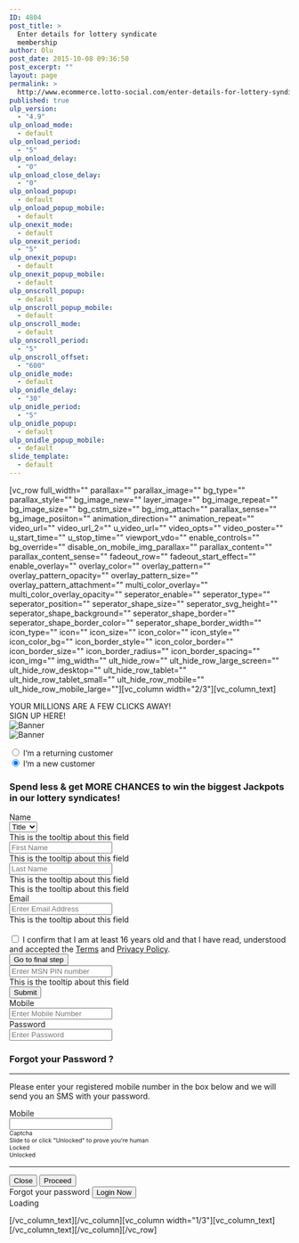 ```yaml
---
ID: 4804
post_title: >
  Enter details for lottery syndicate
  membership
author: Olu
post_date: 2015-10-08 09:36:50
post_excerpt: ""
layout: page
permalink: >
  http://www.ecommerce.lotto-social.com/enter-details-for-lottery-syndicate-membership/
published: true
ulp_version:
  - "4.9"
ulp_onload_mode:
  - default
ulp_onload_period:
  - "5"
ulp_onload_delay:
  - "0"
ulp_onload_close_delay:
  - "0"
ulp_onload_popup:
  - default
ulp_onload_popup_mobile:
  - default
ulp_onexit_mode:
  - default
ulp_onexit_period:
  - "5"
ulp_onexit_popup:
  - default
ulp_onexit_popup_mobile:
  - default
ulp_onscroll_popup:
  - default
ulp_onscroll_popup_mobile:
  - default
ulp_onscroll_mode:
  - default
ulp_onscroll_period:
  - "5"
ulp_onscroll_offset:
  - "600"
ulp_onidle_mode:
  - default
ulp_onidle_delay:
  - "30"
ulp_onidle_period:
  - "5"
ulp_onidle_popup:
  - default
ulp_onidle_popup_mobile:
  - default
slide_template:
  - default
---
```

[vc_row full_width="" parallax="" parallax_image="" bg_type="" parallax_style="" bg_image_new="" layer_image="" bg_image_repeat="" bg_image_size="" bg_cstm_size="" bg_img_attach="" parallax_sense="" bg_image_posiiton="" animation_direction="" animation_repeat="" video_url="" video_url_2="" u_video_url="" video_opts="" video_poster="" u_start_time="" u_stop_time="" viewport_vdo="" enable_controls="" bg_override="" disable_on_mobile_img_parallax="" parallax_content="" parallax_content_sense="" fadeout_row="" fadeout_start_effect="" enable_overlay="" overlay_color="" overlay_pattern="" overlay_pattern_opacity="" overlay_pattern_size="" overlay_pattern_attachment="" multi_color_overlay="" multi_color_overlay_opacity="" seperator_enable="" seperator_type="" seperator_position="" seperator_shape_size="" seperator_svg_height="" seperator_shape_background="" seperator_shape_border="" seperator_shape_border_color="" seperator_shape_border_width="" icon_type="" icon="" icon_size="" icon_color="" icon_style="" icon_color_bg="" icon_border_style="" icon_color_border="" icon_border_size="" icon_border_radius="" icon_border_spacing="" icon_img="" img_width="" ult_hide_row="" ult_hide_row_large_screen="" ult_hide_row_desktop="" ult_hide_row_tablet="" ult_hide_row_tablet_small="" ult_hide_row_mobile="" ult_hide_row_mobile_large=""][vc_column width="2/3"][vc_column_text]
<div class="col-lg-9 col-md-9">
<div class="row">
<div class="col-lg-12 col-md-12 hidden-xs">
<div id="stepsBg" class="stepsBg">
<div class="col-sm-6 yourMillion1">YOUR MILLIONS ARE A FEW CLICKS AWAY!</div>
<div class="col-sm-6 signupHeader2">SIGN UP HERE!</div>
</div>
</div>
<div class="col-lg-6 col-md-6 col-sm-6 hidden-xs"><img class="jq_banner_link" src="http://imageupdater.s3.amazonaws.com/web_banner/340x480_def_free_reg.jpg?t=1444300502" alt="Banner" /></div>
<div class="visible-xs alignCenter">
<div class="col-lg-12"><span class="mobileafs">
<img id="mobile_banner" class="jq_banner_link" style="cursor: pointer;" src="http://imageupdater.s3.amazonaws.com/web_banner/340x480_def_free_reg.jpg" alt="Banner" />
</span></div>
</div>
<!----------------------------------Added By Mukesh Patil -->
<script>// <![CDATA[
                function closeMe()
                {
                    $("#directdebit").css({ 'display' : 'none' });
                    $("#directdebit").css({ 'opacity' : 1.0 });
                }
            
// ]]></script>
<div id="directdebit" class="modal fade" style="display: none;" tabindex="-1">
<div class="modal-dialog">
<div class="modal-content">
<div class="modal-body">
<h2>Direct Debit Agreement <img src="http://lottosocial.s3.amazonaws.com/cms2/wp-content/uploads/2014/03/dd.png" alt="" /></h2>
- This Guarantee is offered by all banks and building societies that accept instructions to pay Direct Debits.
If there are any changes to the amount, date or frequency of your Direct Debit (insert your organisation name)will notify you (insert number of) working days in advance of your account being debited or as otherwise agreed.

- If you request (insert your organisation name) to collect a payment, confirmation of the amount and date will be given to you at the time of the request.

- If an error is made in the payment of your Direct Debit, by (insert your organisation name) or your bank or building society, you are entitled to a full and immediate refund of the amount paid from your bank or building society.

- If you receive a refund you are not entitled to, you must pay it back when (insert your organisation name) asks you to
You can cancel a Direct Debit at any time by simply contacting your bank or building society. Written confirmation
<h3>Joint Account Holder</h3>
Please print the direct debit agreement if you are a joint account holder &amp; return to payment setup. Please also notify us by emailing customersupportlotto-social.com
<a href="#">Close this window </a>

</div>
</div>
</div>
</div>
<!-----------------------------------END--------------------- -->
<div class="col-lg-6 col-md-6 col-sm-6 step2 form50side">
<div id="overlay" class="overlay" style="background-color: #ffffff; display: none; height: 100%; opacity: 0.8; position: absolute; width: 94%; z-index: 100000;"></div>
<div id="tploader" class="tploader" style="display: none;"></div>
<!----- Start Payment_form------>

<form id="payment_form" class="form-horizontal signup formBox specialInput-lr" action="#" method="post" name="payment_form" target="_self">
<div class="paymentRadio-m">
<div class="radio"><label>
<input class="returning-customer" name="customer" type="radio" value="returningCustomer" />
I‘m a returning customer</label></div>
<div class="radio"><label>
<input class="new-customer" checked="checked" name="customer" type="radio" value="newCustomer" />
I‘m a new customer</label></div>
</div>
<div id="Section_Payment"><input id="TP1" name="TP1" type="hidden" value="" />
<input id="TP2" name="TP2" type="hidden" value="" /></div>
</form></div>
</div>
</div>
<h3 class="tc blue visible-xs"><strong>Spend less</strong> &amp; get <strong>MORE CHANCES</strong> to win the biggest Jackpots in our lottery syndicates!</h3>
<div class="form-group row"><label class="col-lg-12 hidden-xs control-label label-left" for="inputFName">Name</label>
<div class="col-sm-4 col-xs-4 spacetwofieldvertical"><select id="title" class="form-control" name="title">
<option value="">Title</option>
<option value="Mr">Mr</option>
<option value="Mrs">Mrs</option>
<option value="Ms">Ms</option>
<option value="Miss">Miss</option>
</select>
<div class="formtip alert-danger hidden">This is the tooltip about this field</div>
</div>
<!-- ############################# Author: Syed Shabeer Date/Time: Thursday, 21 Aug 2014 04:35 PM IST Description: Added space after dropdown for mobile device Podio/BH URL: https://podio.com/marketingcrazecom/bugs/apps/bh-lotto-social/items/661 ############################# -->
<div class="col-sm-4 col-xs-7 spacetwofieldvertical col-sm-offset-0 col-xs-offset-1"><input id="inputFName" class="form-control" name="firstname" type="text" value="" placeholder="First Name" />
<div id="inputFName_em" class="error" style="color: red; display: none;"></div>
<div class="formtip alert-danger hidden">This is the tooltip about this field</div>
</div>
<div class="col-sm-4 col-xs-12 spacetwofieldvertical"><input id="inputLName" class="form-control" name="lastname" type="text" value="" placeholder="Last Name" />
<div id="inputLName_em" class="error" style="color: red; display: none;"></div>
<div class="tooltip static">This is the tooltip about this field</div>
<div class="formtip alert-danger hidden">This is the tooltip about this field</div>
</div>
</div>
<div id="enter_email_pop" class="form-group row" style="overflow: visible;"><label class="col-lg-12 hidden-xs control-label label-left" for="inputEmail1">Email</label>
<div class="col-lg-12"><input id="inputEmail1" class="form-control" name="pay_from_email" type="email" value="" placeholder="Enter Email Address" />
<div id="inputEmail1_em" class="error" style="color: red; display: none;"></div>
<div class="formtip alert-danger hidden">This is the tooltip about this field</div>
</div>
</div>
<div id="reenter_email_pop" class="form-group row" style="display: none;"><label class="col-lg-12 hidden-xs control-label label-left" for="inputEmail1">Re-enter Email</label>
<div class="col-lg-12"><input id="inputEmail2" class="form-control" name="pay_from_email_reenter" type="email" value="" placeholder="Re-enter Email Address" />
<div id="inputEmail1_em" class="error" style="color: red; display: none;"></div>
<div class="formtip alert-danger hidden">This is the tooltip about this field</div>
</div>
</div>
<!--Added by Kamelesh Savaliya for Podio 756 on 10/06/2014 -->
<div id="mobileDiv" class="form-group row" style="overflow: visible; display: none;"><label class="col-lg-12 hidden-xs control-label label-left" for="inputMobile">Mobile</label>
<div class="col-lg-12"><input id="inputMobile" class="form-control" maxlength="12" name="phone_number" type="tel" placeholder="Enter Mobile Number" />
<label id="phone_number_em" class="col-lg-12 hidden-xs control-label label-left" style="color: red; display: none; font-weight: normal; padding: 0;"></label></div>
</div>
<div id="spoof-msn-error" class="form-group row hide"><label class="col-lg-12" style="color: red; text-align: center;"> </label></div>
<!-- -------------------------Added By mukesh patil Podio 833 ---------- -->
<div id="divExistEmailNewEmail" class="form-group row" style="display: none;">
<div class="col-lg-12" style="width: 305px;"><input id="inputExistingEmail" class="form-control" name="ExistingEmail" type="email" /></div>
<div class="col-lg-12" style="width: 164px; margin-left: 290px; margin-top: -34px;"><button id="useExistingbtn" style="background-color: cornflowerblue; border-radius: 8px; height: 34px; width: 131px;" type="button">Use existing</button>
<label id="existing_email_em" class="col-lg-12 hidden-xs control-label label-left" style="color: red; display: none;"></label></div>
<div class="col-lg-12" style="width: 305px;"><input id="inputUpdatedEmail" class="form-control" name="UpdatedEmail" type="email" /></div>
<div class="col-lg-12" style="width: 164px; margin-left: 290px; margin-top: -35px;"><button id="updateAccountbtn" style="background-color: #89ee00; border-radius: 8px; height: 34px; width: 131px;" type="button">Update Account</button>
<label id="updated_email_em" class="col-lg-12 hidden-xs control-label label-left" style="color: red; display: none;"></label></div>
</div>
<div id="divEnterPin" class="form-group row" style="display: none;">
<div class="col-lg-12" style="width: 184px; margin-left: 55px;"><input id="inputEnterPin" class="form-control" name="enterPin" type="email" placeholder="Enter Pin Code" /></div>
<div class="col-lg-12" style="width: 164px; margin-left: 220px; margin-top: -34px;"><button id="validatebtn" style="background-color: cornflowerblue; border-radius: 8px; height: 34px; width: 131px;" type="button">Validate</button>
<label id="existing_email_em" class="col-lg-12 hidden-xs control-label label-left" style="color: red; display: none;"></label></div>
<div id="sendagainPin" class="form-group row hide" style="margin-left: 87px;"><label class="col-lg-12" style="color: red; width: 195px; margin-right: -21px;"> </label>  <a style="font-style: italic; text-decoration: underline; color: red;" href="#">Send again</a></div>
</div>
<div id="divNotAssociated" class="form-group row" style="display: none;">
<div class="col-lg-12" style="width: 227px; margin-left: 286px;"><button id="validatebtn" style="background-color: cornflowerblue; border-radius: 8px; height: 34px; width: 131px;" type="button">Validate</button>
<label id="existing_email_em" class="col-lg-12 hidden-xs control-label label-left" style="color: red; display: none;"></label></div>
</div>
<!-- ---------------------------------END --------------- -->
<div id="aggreeCheckBox" class="form-group row">
<div class="col-lg-12">
<div class="checkbox smallText"><label>
<input name="terms_and_condition" type="checkbox" />
I confirm that I am at least 16 years old and that I have read, understood and accepted the <a style="text-decoration: underline;" href="http://www.lotto-social.com/terms-and-conditions-for-lottery-syndicate-service/" target="_blank">Terms</a> and <a style="text-decoration: underline;" href="http://www.lotto-social.com/privacy-policy-for-lottery-syndicate-members/" target="_blank">Privacy Policy</a>. </label></div>
</div>
</div>
<button id="gotofinalbtn" class="btn btn-block btn-success btn-next" type="button">Go to final step</button>

<input id="Other" name="Other" type="hidden" value="" />

<!-----Start MSN_PIN_Div------>
<div id="Section_Msn" style="display: none;">
<div class="form-group row" style="overflow: visible;"><label class="col-lg-12 hidden-xs control-label label-left" for="inputPin">MSN PIN Number</label></div>
</div>
<div class="col-lg-12"><input id="MsnPin" class="form-control" name="MSN_PIN_form" type="pin" value="" placeholder="Enter MSN PIN number" />
<label id="pin_number_em" class="col-lg-12 hidden-xs control-label label-left" style="color: red; display: none;"></label>
<div class="formtip alert-danger hidden">This is the tooltip about this field</div>
</div>
<button class="btn btn-block btn-success btn-next" type="button">Submit</button>

<!-----End MSN_PIN_Div------>

<!-- Returning Customer Start -->
<div id="Section_returningcustomer">
<div class="form-group row"><!-- id="mobileDiv" use of IP -->
<label class="col-lg-12 hidden-xs control-label label-left">Mobile</label></div>
</div>
<div class="col-lg-12"><input id="return_customer_msn" class="form-control" maxlength="12" name="return_customer_msn" type="tel" placeholder="Enter Mobile Number" />
<label id="return_customer_msn_em" class="col-lg-12 hidden-xs control-label label-left" style="color: red; display: none; font-weight: normal; padding: 0;"></label></div>
<div class="form-group row"><label class="col-lg-12 hidden-xs control-label label-left" for="password">Password</label>
<div class="col-lg-12"><input id="return_customer_pwd" class="form-control" name="return_customer_pwd" type="password" placeholder="Enter Password" />
<label id="return_customer_pwd_em" class="col-lg-12 hidden-xs control-label label-left" style="color: red; display: none; font-weight: normal; padding: 0;"></label></div>
</div>
<div class="form-group row forgotPassword">
<div class="col-lg-12 forgotBgColor">
<h3>Forgot your Password ?</h3>

<hr />

Please enter your registered mobile number in the box below and we will send you an SMS with your password.
<div class="form-group row"><!-- id="mobileDiv" use of IP -->
<label class="col-lg-12 hidden-xs control-label label-left">Mobile</label>
<div class="col-lg-12"><input id="ForgetPasswordForm_Mobile_MSN" class="form-control" name="Mobile_MSN" type="tel" />
<label id="mobile_em_" class="col-lg-12 hidden-xs control-label label-left" style="color: red; display: none; font-weight: normal; padding: 0;"></label></div>
</div>
<div id="MobileCaptchaForgot" class="col-lg-12 hidden-xs">
<div class="row">
<div id="cdcaptcha2" style="font-size: 75% !important;">
<div class="ui-lightness">
<div class="ui-widget ui-widget-content ui-corner-all cdcaptcha_content">
<div class="captcha_header">Captcha</div>
<div class="infotext" style="white-space: normal;">Slide to or click "Unlocked" to prove you're human</div>
<div id="slider" class="ui-slider ui-slider-horizontal ui-widget ui-widget-content ui-corner-all" style="margin-left: 5px;"></div>
<div class="cleaner"></div>
<div class="status">
<div class="status_locked active">Locked</div>
<div class="status_unlocked">Unlocked</div>
<div class="cleaner"></div>
</div>
<input id="PopupLoginForm_captcha" name="captcha" type="hidden" value="" />

</div>
<div id="PopupForgetForm_captcha_em" class="error" style="color: red; display: none;"></div>
</div>
</div>
</div>
</div>
<div id="resp_id" style="color: green;"></div>

<hr />

<div class="tr"><button class="btn btn-default closeforgotPass">Close</button>
<input class="btn btn-success" type="button" value="Proceed" /></div>
</div>
</div>
<div class="form-group row tc"><a class="btn btn-primary btn-link forgotLinkPass">Forgot your password</a>
<button class="btn btn-primary" type="button">Login Now</button>
<div class="ajaxRespMsg"></div>
<a class="btn btn-default loadingIcon hide"><img class="glyphicon" src="http://www.dev.lotto-social.com/cms2/wp-content/themes/textlotto/images/ajaxloader.gif" alt="" />Loading</a>

</div>
<!-- Returning Customer End -->

<form id="MB_Payment_Gold" action="/make-payment-for-lottery-syndicate-membership" method="post" name="MB_Payment_Gold"><!-- redirect to mb page ends here -->
<input id="ismsn_exists" name="ismsn_exists" type="hidden" value="0" />
<input id="gender" name="gender" type="hidden" value="" />
<!-- Added by kamlesh savaliya (16/07/2015) * Task :- DFC registation issue -->
<input id="webleadid" name="webleadid" type="hidden" value="" />
<input id="dob" name="dob" type="hidden" value="" />
<!-- END -->
<input id="title" name="title" type="hidden" value="" />
<input id="vouchercode" name="vouchercode" type="hidden" value="" />
<input id="vouchervalid" name="vouchervalid" type="hidden" value="" />
<input id="giftstatus" name="giftstatus" type="hidden" value="" />
<input name="pay_from_email" type="hidden" value="" />
<input name="firstname" type="hidden" value="" />
<input name="lastname" type="hidden" value="" />
<input name="phone_number" type="hidden" value="" />
<input name="pkg" type="hidden" value="gold" />
<input id="offerid" name="offerid" type="hidden" value="1079" />
<input id="ProsubId" name="ProsubId" type="hidden" value="" />
<input name="amount" type="hidden" value="5" />
<input name="session_id" type="hidden" value="8ce859fedf486b7dad772d8747cfac6e" />
<input name="vcid" type="hidden" value="" />
<input id="Other" name="Other" type="hidden" value="" />
<input id="TP1" name="TP1" type="hidden" value="" />
<input id="TP2" name="TP2" type="hidden" value="" />
<!--Added by rahul teni for redirecting successfully to Waiting and from there to success page -->
<input id="dev" name="dev" type="hidden" value="1" />
<input id="a_bid" name="a_bid" type="hidden" value="" />
<!-- Below fieds are only for MB -->
<input id="Existing_SMS_Syndicate" name="Existing_SMS_Syndicate" type="hidden" value="" />
<input id="customerid" name="customerid" type="hidden" value="" />
<input name="rec_amount" type="hidden" value="5" />
<!-- Below test_payment field added by ravikumar on 26-may-2014 for test payment button script-->
<input id="test_payment" name="test_payment" type="hidden" value="" /></form>[/vc_column_text][/vc_column][vc_column width="1/3"][vc_column_text]
[/vc_column_text][/vc_column][/vc_row]